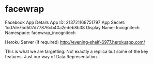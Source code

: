 facewrap
========

Facebook App Details
App ID:	213721168751797
App Secret:	1cd7de75d507d77876cb40a2edeb8b38
Display Name: Incognitech
Namespace: facewrap_incognitech

Heroku Server (if required)
http://evening-shelf-6977.herokuapp.com/

This is what we are targetting. Not exactly a replica but some of the key features. Just our way of Data Representation.
